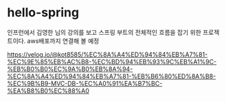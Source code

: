 # hello-spring
인프런에서 김영한 님의 강의를 보고 스프링 부트의 전체적인 흐름을 잡기 위한 프로젝트이다.
aws배포까지 연결해 볼 예정

https://velog.io/@kot8585/%EC%8A%A4%ED%94%84%EB%A7%81-%EC%9E%85%EB%AC%B8-%EC%BD%94%EB%93%9C%EB%A1%9C-%EB%B0%B0%EC%9A%B0%EB%8A%94-%EC%8A%A4%ED%94%84%EB%A7%81-%EB%B6%80%ED%8A%B8-%EC%9B%B9-MVC-DB-%EC%A0%91%EA%B7%BC-%EA%B8%B0%EC%88%A0
